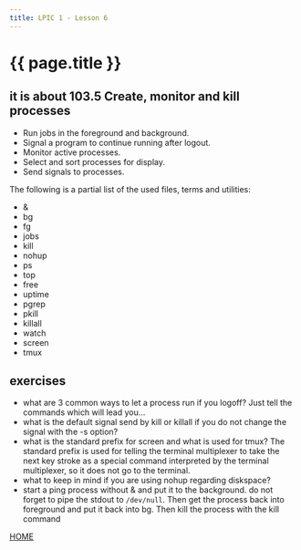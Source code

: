 ```yaml
---
title: LPIC 1 - Lesson 6
---
```


# {{ page.title }}

## it is about 103.5 Create, monitor and kill processes


- Run jobs in the foreground and background.
- Signal a program to continue running after logout.
- Monitor active processes.
- Select and sort processes for display.
- Send signals to processes.


The following is a partial list of the used files, terms and utilities:

- &
- bg
- fg
- jobs
- kill
- nohup
- ps
- top
- free
- uptime
- pgrep
- pkill
- killall
- watch
- screen
- tmux

## exercises

- what are 3 common ways to let a process run if you logoff? Just tell the commands which will lead you...
- what is the default signal send by kill or killall if you do not change the signal with the -s option?
- what is the standard prefix for screen and what is used for tmux? The standard prefix is used for telling the terminal multiplexer to take the next key stroke as a special command interpreted by the terminal multiplexer, so it does not go to the terminal.
- what to keep in mind if you are using nohup regarding diskspace?
- start a ping process without & and put it to the background. do not forget to pipe the stdout to `/dev/null`. Then get the process back into foreground and put it back into bg. Then kill the process with the kill command

[HOME](https://ogaida.github.io/lpic_1/README.html)